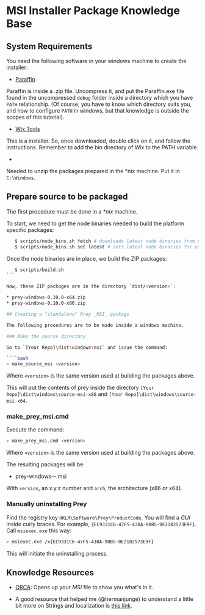 # MSI Installer Package Knowledge Base

## System Requirements

You need the following software in your windows machine to create the installer:

* [Paraffin](http://www.wintellect.com/Media/Default/Blogs/Files/paraffin/Paraffin-3.6.zip)

Paraffin is inside a .zip file. Uncompress it, and put the Paraffin.exe file found in the uncompressed `debug` folder inside a directory which you have `PATH` relationship. (Of course, you have to know which directory suits you, and how to configure `PATH` in windows, but that knowledge is outside the scopes of this tutorial).

* [Wix Tools](http://wix.codeplex.com/releases/view/99514)

This is a installer. So, once downloaded, double click on it, and follow the instructions. Remember to add the bin directory of Wix to the PATH variable.

* [](http://stahlworks.com/dev/unzip.exe)

Needed to unzip the packages prepared in the *nix machine. Put it in `C:\Windows`.

## Prepare source to be packaged

The first procedure must be done in a _*nix_ machine.

To start, we need to get the node binaries needed to build the platform specific packages:

````bash
   $ scripts/node_bins.sh fetch # downloads latest node binaries from nodejs.org
   $ scripts/node_bins.sh set latest # sets latest node binaries for use in ./bin/node
````

Once the node binaries are in place, we build the ZIP packages:

````bash
   $ scripts/build.sh
```

Now, these ZIP packages are in the directory `dist/<version>`:

* prey-windows-0.10.0-x64.zip
* prey-windows-0.10.0-x86.zip

## Creating a "standalone" Prey _MSI_ package

The following procedures are to be made inside a windows machine.

### Make the source directory

Go to `[Your Repo]\dist\windows\msi` and issue the command:

````bash
> make_source_msi <version>
````

Where `<version>` is the same version used at building the packages above.

This will put the contents of prey inside the directory `[Your Repo]\dist\windows\source-msi-x86` and `[Your Repo]\dist\windows\source-msi-x64`.

### make_prey_msi.cmd

Execute the command:

````bash
> make_prey_msi.cmd <version>
````

Where `<version>` is the same version used at building the packages above.

The resulting packages will be:

* prey-windows-<version>-<arch>.msi

With `version`, an x.y.z number and `arch`, the architecture (x86 or x64).

### Manually uninstalling Prey

Find the registry key `HKLM\Software\Prey\ProductCode`. You will find a _GUI_ inside curly braces. For example, `{EC9331C6-47F5-430A-98B5-0E2182573E9F}`. Call `msiexec.exe` this way:

````bash
> msiexec.exe /x{EC9331C6-47F5-430A-98B5-0E2182573E9F}
````

This will initiate the uninstalling process.

## Knowledge Resources

* [ORCA](http://msdn.microsoft.com/en-us/library/aa370557.aspx): Opens up your _MSI_ file to show you what's in it.

* A good resource that helped me (@hermanjunge) to understand a little bit more on Strings and localization is [this link](https://github.com/puppetlabs/puppet_for_the_win/blob/master/wix/localization/puppet_en-us.wxl).
